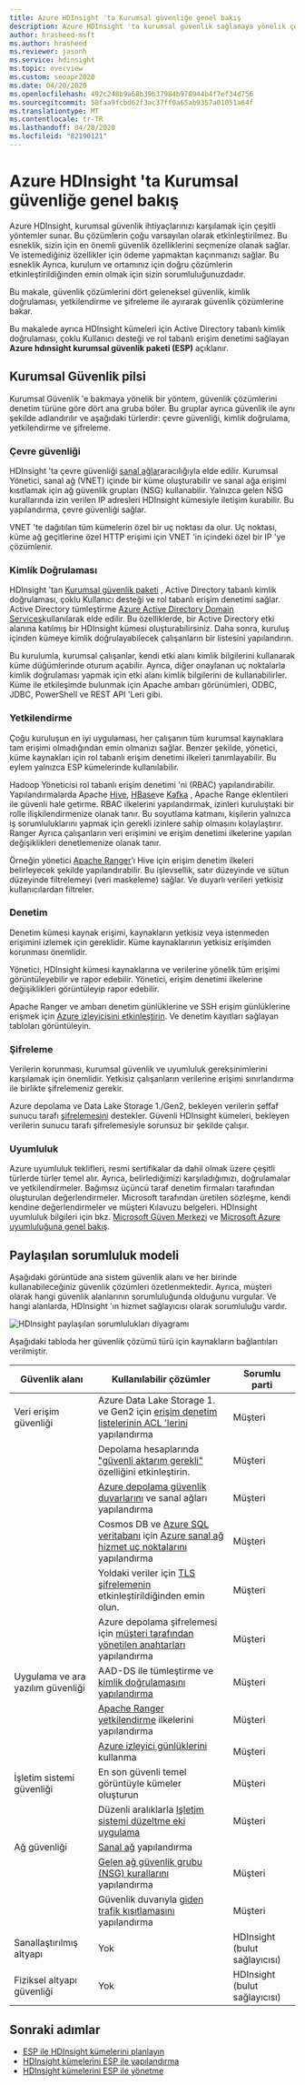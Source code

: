 ```yaml
---
title: Azure HDInsight 'ta Kurumsal güvenliğe genel bakış
description: Azure HDInsight 'ta kurumsal güvenlik sağlamaya yönelik çeşitli yöntemleri öğrenin.
author: hrasheed-msft
ms.author: hrasheed
ms.reviewer: jasonh
ms.service: hdinsight
ms.topic: overview
ms.custom: seoapr2020
ms.date: 04/20/2020
ms.openlocfilehash: 492c248b9a68b39b37984b978944b4f7ef34d756
ms.sourcegitcommit: 58faa9fcbd62f3ac37ff0a65ab9357a01051a64f
ms.translationtype: MT
ms.contentlocale: tr-TR
ms.lasthandoff: 04/28/2020
ms.locfileid: "82190121"
---
```

# <a name="overview-of-enterprise-security-in-azure-hdinsight"></a>Azure HDInsight 'ta Kurumsal güvenliğe genel bakış

Azure HDInsight, kurumsal güvenlik ihtiyaçlarınızı karşılamak için çeşitli yöntemler sunar. Bu çözümlerin çoğu varsayılan olarak etkinleştirilmez. Bu esneklik, sizin için en önemli güvenlik özelliklerini seçmenize olanak sağlar. Ve istemediğiniz özellikler için ödeme yapmaktan kaçınmanızı sağlar. Bu esneklik Ayrıca, kurulum ve ortamınız için doğru çözümlerin etkinleştirildiğinden emin olmak için sizin sorumluluğunuzdadır.

Bu makale, güvenlik çözümlerini dört geleneksel güvenlik, kimlik doğrulaması, yetkilendirme ve şifreleme ile ayırarak güvenlik çözümlerine bakar.

Bu makalede ayrıca HDInsight kümeleri için Active Directory tabanlı kimlik doğrulaması, çoklu Kullanıcı desteği ve rol tabanlı erişim denetimi sağlayan **Azure hdınsight kurumsal güvenlik paketi (ESP)** açıklanır.

## <a name="enterprise-security-pillars"></a>Kurumsal Güvenlik pilsi

Kurumsal Güvenlik 'e bakmaya yönelik bir yöntem, güvenlik çözümlerini denetim türüne göre dört ana gruba böler. Bu gruplar ayrıca güvenlik ile aynı şekilde adlandırılır ve aşağıdaki türlerdir: çevre güvenliği, kimlik doğrulama, yetkilendirme ve şifreleme.

### <a name="perimeter-security"></a>Çevre güvenliği

HDInsight 'ta çevre güvenliği [sanal ağlar](../hdinsight-plan-virtual-network-deployment.md)aracılığıyla elde edilir. Kurumsal Yönetici, sanal ağ (VNET) içinde bir küme oluşturabilir ve sanal ağa erişimi kısıtlamak için ağ güvenlik grupları (NSG) kullanabilir. Yalnızca gelen NSG kurallarında izin verilen IP adresleri HDInsight kümesiyle iletişim kurabilir. Bu yapılandırma, çevre güvenliği sağlar.

VNET 'te dağıtılan tüm kümelerin özel bir uç noktası da olur. Uç noktası, küme ağ geçitlerine özel HTTP erişimi için VNET 'in içindeki özel bir IP 'ye çözümlenir.

### <a name="authentication"></a>Kimlik Doğrulaması

HDInsight 'tan [Kurumsal güvenlik paketi](apache-domain-joined-architecture.md) , Active Directory tabanlı kimlik doğrulaması, çoklu Kullanıcı desteği ve rol tabanlı erişim denetimi sağlar. Active Directory tümleştirme [Azure Active Directory Domain Services](../../active-directory-domain-services/overview.md)kullanılarak elde edilir. Bu özelliklerde, bir Active Directory etki alanına katılmış bir HDInsight kümesi oluşturabilirsiniz. Daha sonra, kuruluş içinden kümeye kimlik doğrulayabilecek çalışanların bir listesini yapılandırın.

Bu kurulumla, kurumsal çalışanlar, kendi etki alanı kimlik bilgilerini kullanarak küme düğümlerinde oturum açabilir. Ayrıca, diğer onaylanan uç noktalarla kimlik doğrulaması yapmak için etki alanı kimlik bilgilerini de kullanabilirler. Küme ile etkileşimde bulunmak için Apache ambarı görünümleri, ODBC, JDBC, PowerShell ve REST API 'Leri gibi.

### <a name="authorization"></a>Yetkilendirme

Çoğu kuruluşun en iyi uygulaması, her çalışanın tüm kurumsal kaynaklara tam erişimi olmadığından emin olmanızı sağlar. Benzer şekilde, yönetici, küme kaynakları için rol tabanlı erişim denetimi ilkeleri tanımlayabilir. Bu eylem yalnızca ESP kümelerinde kullanılabilir.

Hadoop Yöneticisi rol tabanlı erişim denetimi 'ni (RBAC) yapılandırabilir. Yapılandırmalarda Apache [Hive](apache-domain-joined-run-hive.md), [HBase](apache-domain-joined-run-hbase.md)ve [Kafka](apache-domain-joined-run-kafka.md) , Apache Range eklentileri ile güvenli hale getirme. RBAC ilkelerini yapılandırmak, izinleri kuruluştaki bir rolle ilişkilendirmenize olanak tanır. Bu soyutlama katmanı, kişilerin yalnızca iş sorumluluklarını yapmak için gerekli izinlere sahip olmasını kolaylaştırır. Ranger Ayrıca çalışanların veri erişimini ve erişim denetimi ilkelerine yapılan değişiklikleri denetlemenize olanak tanır.

Örneğin yönetici [Apache Ranger](https://ranger.apache.org/)’ı Hive için erişim denetim ilkeleri belirleyecek şekilde yapılandırabilir. Bu işlevsellik, satır düzeyinde ve sütun düzeyinde filtrelemeyi (veri maskeleme) sağlar. Ve duyarlı verileri yetkisiz kullanıcılardan filtreler.

### <a name="auditing"></a>Denetim

Denetim kümesi kaynak erişimi, kaynakların yetkisiz veya istenmeden erişimini izlemek için gereklidir. Küme kaynaklarının yetkisiz erişimden korunması önemlidir.

Yönetici, HDInsight kümesi kaynaklarına ve verilerine yönelik tüm erişimi görüntüleyebilir ve rapor edebilir. Yönetici, erişim denetimi ilkelerine değişiklikleri görüntüleyip rapor edebilir.

Apache Ranger ve ambarı denetim günlüklerine ve SSH erişim günlüklerine erişmek için [Azure izleyicisini etkinleştirin](../hdinsight-hadoop-oms-log-analytics-tutorial.md#cluster-auditing). Ve denetim kayıtları sağlayan tabloları görüntüleyin.

### <a name="encryption"></a>Şifreleme

Verilerin korunması, kurumsal güvenlik ve uyumluluk gereksinimlerini karşılamak için önemlidir. Yetkisiz çalışanların verilerine erişimi sınırlandırma ile birlikte şifrelemeniz gerekir.

Azure depolama ve Data Lake Storage 1./Gen2, bekleyen verilerin şeffaf sunucu tarafı [şifrelemesini](../../storage/common/storage-service-encryption.md) destekler. Güvenli HDInsight kümeleri, bekleyen verilerin sunucu tarafı şifrelemesiyle sorunsuz bir şekilde çalışır.

### <a name="compliance"></a>Uyumluluk

Azure uyumluluk teklifleri, resmi sertifikalar da dahil olmak üzere çeşitli türlerde türler temel alır. Ayrıca, belirlediğimizi karşıladığımızı, doğrulamalar ve yetkilendirmeler. Bağımsız üçüncü taraf denetim firmaları tarafından oluşturulan değerlendirmeler. Microsoft tarafından üretilen sözleşme, kendi kendine değerlendirmeler ve müşteri Kılavuzu belgeleri. HDInsight uyumluluk bilgileri için bkz. [Microsoft Güven Merkezi](https://www.microsoft.com/trust-center) ve [Microsoft Azure uyumluluğuna genel bakış](https://gallery.technet.microsoft.com/Overview-of-Azure-c1be3942).

## <a name="shared-responsibility-model"></a>Paylaşılan sorumluluk modeli

Aşağıdaki görüntüde ana sistem güvenlik alanı ve her birinde kullanabileceğiniz güvenlik çözümleri özetlenmektedir. Ayrıca, müşteri olarak hangi güvenlik alanlarının sorumluluğunda olduğunu vurgular. Ve hangi alanlarda, HDInsight 'ın hizmet sağlayıcısı olarak sorumluluğu vardır.

![HDInsight paylaşılan sorumlulukları diyagramı](./media/hdinsight-security-overview/hdinsight-shared-responsibility.png)

Aşağıdaki tabloda her güvenlik çözümü türü için kaynakların bağlantıları verilmiştir.

| Güvenlik alanı | Kullanılabilir çözümler | Sorumlu parti |
|---|---|---|
| Veri erişim güvenliği | Azure Data Lake Storage 1. ve Gen2 için [erişim denetim listelerinin ACL 'lerini](../../storage/blobs/data-lake-storage-access-control.md) yapılandırma  | Müşteri |
|  | Depolama hesaplarında ["güvenli aktarım gerekli"](../../storage/common/storage-require-secure-transfer.md) özelliğini etkinleştirin. | Müşteri |
|  | [Azure depolama güvenlik duvarlarını](../../storage/common/storage-network-security.md) ve sanal ağları yapılandırma | Müşteri |
|  | Cosmos DB ve [Azure SQL veritabanı](https://docs.microsoft.com/azure/sql-database/sql-database-vnet-service-endpoint-rule-overview) için [Azure sanal ağ hizmet uç noktalarını](https://docs.microsoft.com/azure/virtual-network/virtual-network-service-endpoints-overview) yapılandırma | Müşteri |
|  | Yoldaki veriler için [TLS şifrelemenin](../../storage/common/storage-security-tls.md) etkinleştirildiğinden emin olun. | Müşteri |
|  | Azure depolama şifrelemesi için [müşteri tarafından yönetilen anahtarları](../../storage/common/storage-encryption-keys-portal.md) yapılandırma | Müşteri |
| Uygulama ve ara yazılım güvenliği | AAD-DS ile tümleştirme ve [kimlik doğrulamasını yapılandırma](apache-domain-joined-configure-using-azure-adds.md) | Müşteri |
|  | [Apache Ranger yetkilendirme](apache-domain-joined-run-hive.md) ilkelerini yapılandırma | Müşteri |
|  | [Azure izleyici günlüklerini](../hdinsight-hadoop-oms-log-analytics-tutorial.md) kullanma | Müşteri |
| İşletim sistemi güvenliği | En son güvenli temel görüntüyle kümeler oluşturun | Müşteri |
|  | Düzenli aralıklarla [Işletim sistemi düzeltme eki uygulama](../hdinsight-os-patching.md) | Müşteri |
| Ağ güvenliği | [Sanal ağ](../hdinsight-plan-virtual-network-deployment.md) yapılandırma |
|  | [Gelen ağ güvenlik grubu (NSG) kurallarını](../hdinsight-plan-virtual-network-deployment.md#networktraffic) yapılandırma | Müşteri |
|  | Güvenlik duvarıyla [giden trafik kısıtlamasını](../hdinsight-restrict-outbound-traffic.md) yapılandırma | Müşteri |
| Sanallaştırılmış altyapı | Yok | HDInsight (bulut sağlayıcısı) |
| Fiziksel altyapı güvenliği | Yok | HDInsight (bulut sağlayıcısı) |

## <a name="next-steps"></a>Sonraki adımlar

* [ESP ile HDInsight kümelerini planlayın](apache-domain-joined-architecture.md)
* [HDInsight kümelerini ESP ile yapılandırma](apache-domain-joined-configure.md)
* [HDInsight kümelerini ESP ile yönetme](apache-domain-joined-manage.md)
